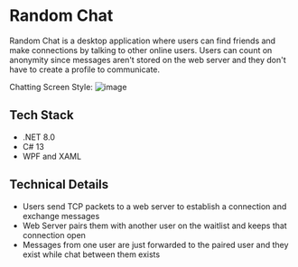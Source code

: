 # Random Chat

Random Chat is a desktop application where users can find friends and make connections by talking to other online users.
Users can count on anonymity since messages aren't stored on the web server and they don't have to create a profile to communicate.

Chatting Screen Style:
![image](https://github.com/user-attachments/assets/4238a6ac-8b8a-43e7-9a9d-74267f4a9096)

## Tech Stack

- .NET 8.0
- C# 13
- WPF and XAML

## Technical Details

- Users send TCP packets to a web server to establish a connection and exchange messages
- Web Server pairs them with another user on the waitlist and keeps that connection open
- Messages from one user are just forwarded to the paired user and they exist while chat between them exists
